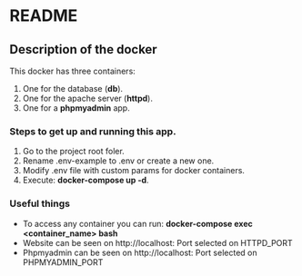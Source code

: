 # README #

## Description of the docker ##

This docker has three containers:

1. One for the database (**db**).
2. One for the apache server (**httpd**).
3. One for a **phpmyadmin** app.

### Steps to get up and running this app. ###

1. Go to the project root foler.
2. Rename .env-example to .env or create a new one.
3. Modify .env file with custom params for docker containers.
2. Execute: **docker-compose up -d**.

### Useful things ###
* To access any container you can run: **docker-compose exec <container_name> bash** 
* Website can be seen on http://localhost: Port selected on HTTPD_PORT
* Phpmyadmin can be seen on http://localhost: Port selected on PHPMYADMIN_PORT
